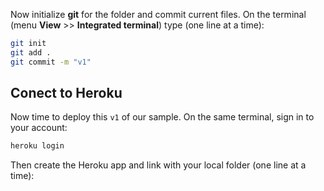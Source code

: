 Now initialize **git** for the folder and commit current files. On the terminal (menu **View** >> **Integrated terminal**) type (one line at a time):

```bash
git init
git add .
git commit -m "v1"
```

## Conect to Heroku

Now time to deploy this `v1` of our sample. On the same terminal, sign in to your account:

```bash
heroku login
```

Then create the Heroku app and link with your local folder (one line at a time):